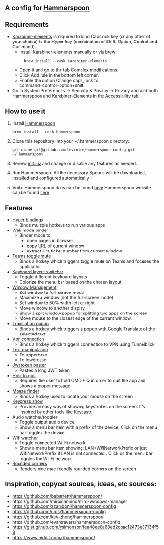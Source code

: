 ## A config for [Hammerspoon](https://github.com/Hammerspoon/hammerspoon)

## Requirements

- [Karabiner-elements](https://karabiner-elements.pqrs.org/) is required to bind Capslock key (or any other of your choice) to the Hyper key 
  (combination of Shift, Option, Control and Command).
  - Install Karabiner-elements manually or via brew:
    ```
      brew install --cask karabiner-elements
    ```
  - Open it and go to the tab Complex modifications.
  - Click Add rule in the bottom left corner.
  - Enable the option Change caps_lock to command+control+option+shift.
- Go to System Preferences -> Security & Privacy -> Privacy and add both Hammerspoon and Karabiner-Elements in the Accessibility tab

## How to use it

1. Install [Hammerspoon](http://www.hammerspoon.org/)
    ```   
    brew install --cask hammerspoon
    ```
2. Clone this repository into your ~/.hammerspoon directory:
   
       git clone git@github.com:levinine/hammerspoon-config.git ~/.hammerspoon

3. Review [init.lua](./init.lua) and change or disable any features as needed.

4. Run Hammerspoon. All the necessary Spoons will be downloaded, installed and configured automatically

5. Voila. 
   Hammerspoon docs can be found [here](https://www.hammerspoon.org/docs/index.html) 
   Hammerspoon website can be found [here](https://www.hammerspoon.org/)

## Features
* [Hyper bindings](./hyper-bindings.lua)
  * Binds multiple hotkeys to run various apps
* [Web mode binder](./web-mode-binder.lua)
  * Binder mode to:
    * open pages in browser
    * copy URL of current window
    * extract Jira ticket number from current window
* [Teams toggle mute](./teams-toggle-mute.lua)
  * Binds a hotkey which triggers toggle mute on Teams and focuses the application
* [Keyboard layout switcher](./keyboard-layout-switcher.lua)
  * Toggle different keyboard layouts
  * Colorize the menu bar based on the chosen layout
* [Window Management](./window-management.lua)
   * Set window to full-screen mode
   * Maximize a window (not the full-screen mode)
   * Set window to 50% width left or right 
   * Move window to another display
   * Show a split window popup for splitting two apps on the screen
   * Move mouse to the closest edge of the current window.
* [Translation popup](./translation-popup.lua)
  * Binds a hotkey which triggers a popup with Google Translate of the selected text
* [Vpn connection](./vpn.lua)
  * Binds a hotkey which triggers connection to VPN using Tunnelblick
* [Text manipulation](./text-manipulation.lua)
  * To uppercase
  * To lowercase
* [Jwt token paster](./jwt-token.lua)
  * Pastes a long JWT token
* [Hold to quit](./hold-to-quit.lua)
  * Requires the user to hold CMD + Q in order to quit the app and shows a proper message
* [Mouse finder](./mouse-finder.lua)
  * Binds a hotkey used to locate your mouse on the screen
* [Keypress show](./keypress-show.lua)
  * Provide an easy way of showing keystrokes on the screen. It's inspired by other tools like Keycastr.
* [Audio watcher/toggler](./audio-watcher.lua)
   * Toggle output audio device
   * Show a menu bar item with a prefix of the device. Click on the menu bar toggles the device
* [Wifi watcher](./wifi-watcher.lua)
   * Toggle connected Wi-Fi network
   * Show a menu bar item showing: LAN+WifiNetworkPrefix or just WifiNetworkPrefix if LAN is not connected . Click on the menu bar toggles the 
     Wi-Fi network
* [Rounded corners](./rounded-corners.lua)
   * Renders nice mac friendly rounded corners on the screen

## Inspiration, copycat sources, ideas, etc sources:
- https://github.com/babarrett/hammerspoon/
- https://github.com/miromannino/miro-windows-manager
- https://github.com/zzamboni/hammerspoon-config
- https://github.com/cmsj/hammerspoon-config
- https://github.com/kev-zheng/hammerspoon
- https://github.com/evantravers/hammerspoon-config
- https://gist.github.com/ysimonson/fea48ee8a68ed2cbac12473e87134f58
- https://www.reddit.com/r/hammerspoon/
